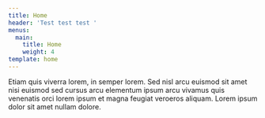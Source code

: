 ```yaml
---
title: Home
header: 'Test test test '
menus:
  main:
    title: Home
    weight: 4
template: home
---
```


Etiam quis viverra lorem, in semper lorem. Sed nisl arcu euismod sit amet nisi euismod sed cursus arcu elementum ipsum arcu vivamus quis venenatis orci lorem ipsum et magna feugiat veroeros aliquam. Lorem ipsum dolor sit amet nullam dolore.
